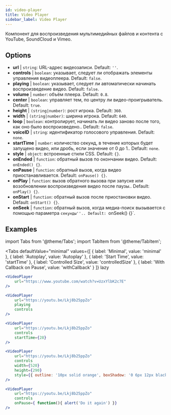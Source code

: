 ```yaml
---
id: video-player
title: Video Player
sidebar_label: Video Player
---
```


Компонент для воспроизведения мультимедийных файлов и контента с YouTube, SoundCloud и Vimeo.

## Options

* __url__ | `string`: URL-адрес видеозаписи. Default: `''`.
* __controls__ | `boolean`: указывает, следует ли отображать элементы управления видеоплеера. Default: `false`.
* __playing__ | `boolean`: указывает, следует ли автоматически начинать воспроизведение видео. Default: `false`.
* __volume__ | `number`: объём плеера. Default: `0.8`.
* __center__ | `boolean`: управляет тем, по центру ли видео-проигрыватель. Default: `true`.
* __height__ | `(string|number)`: рост игрока. Default: `360`.
* __width__ | `(string|number)`: ширина игрока. Default: `640`.
* __loop__ | `boolean`: контролирует, начинать ли видео заново после того, как оно было воспроизведено.. Default: `false`.
* __voiceID__ | `string`: идентификатор голосового управления. Default: `none`.
* __startTime__ | `number`: количество секунд, в течение которых будет запущено видео, или дробь, если значение от 0 до 1.. Default: `none`.
* __style__ | `object`: встроенные стили CSS. Default: `{}`.
* __onEnded__ | `function`: обратный вызов по окончании видео. Default: `onEnded() {}`.
* __onPause__ | `function`: обратный вызов, когда видео приостанавливается. Default: `onPause() {}`.
* __onPlay__ | `function`: вызов обратного вызова при запуске или возобновлении воспроизведения видео после паузы.. Default: `onPlay() {}`.
* __onStart__ | `function`: обратный вызов после приостановки видео. Default: `onStart() {}`.
* __onSeek__ | `function`: обратный вызов, когда медиа-поиск вызывается с помощью параметра `секунды''.. Default: `onSeek() {}`.


## Examples

import Tabs from '@theme/Tabs';
import TabItem from '@theme/TabItem';

<Tabs
    defaultValue="minimal"
    values={[
        { label: 'Minimal', value: 'minimal' },
        { label: 'Autoplay', value: 'Autoplay' },
        { label: 'Start Time', value: 'startTime' },
        { label: 'Controlled Size', value: 'controlledSize' },
        { label: 'With Callback on Pause', value: 'withCallback' }
    ]}
    lazy
>
<TabItem value="minimal">

```jsx live
<VideoPlayer
    url="https://www.youtube.com/watch?v=UzxYlbK2c7E"
/>
```

</TabItem>

<TabItem value="withStyle">

```jsx live
<VideoPlayer
    url="https://youtu.be/Lkj8b25ppZo"
    playing
    controls
/>
```
</TabItem>

<TabItem value="startTime">

```jsx live
<VideoPlayer
    url="https://youtu.be/Lkj8b25ppZo"
    controls
    startTime={28}
/>
```
</TabItem>


<TabItem value="controlledSize">

```jsx live
<VideoPlayer
    url="https://youtu.be/Lkj8b25ppZo"
    controls
    width={520}
    height={290}
    style={{ outline: '10px solid orange', boxShadow: '0 6px 12px black'}}
/>
```
</TabItem>


<TabItem value="withCallback">

```jsx live
<VideoPlayer
    url="https://youtu.be/Lkj8b25ppZo"
    controls
    onPause={ function(){ alert('Do it again') }}
/>
```
</TabItem>

</Tabs>



